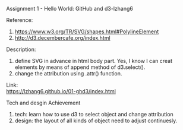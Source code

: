 Assignment 1 - Hello World: GitHub and d3-lzhang6

Reference:   
1. https://www.w3.org/TR/SVG/shapes.html#PolylineElement   
2. http://d3.decembercafe.org/index.html   

Description:   
1. define SVG in advance in html body part. Yes, I know I can creat elements by means of append method of d3.select().   
2. change the attribution using .attr() function.   

Link:   
https://lzhang6.github.io/01-ghd3/index.html   

Tech and desgin Achievement   
1. tech: learn how to use d3 to select object and change attribution     
2. design: the layout of all kinds of object need to adjust continuesly.   
